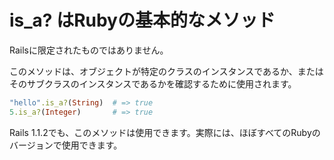 # is_a? はRubyの基本的なメソッド

Railsに限定されたものではありません。

このメソッドは、オブジェクトが特定のクラスのインスタンスであるか、またはそのサブクラスのインスタンスであるかを確認するために使用されます。

```ruby
"hello".is_a?(String)  # => true
5.is_a?(Integer)       # => true
```

Rails 1.1.2でも、このメソッドは使用できます。実際には、ほぼすべてのRubyのバージョンで使用できます。

